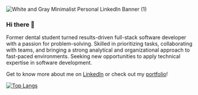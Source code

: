 ![White and Gray Minimalist Personal LinkedIn Banner (1)](https://user-images.githubusercontent.com/48068226/234437624-20450cdc-6370-43a7-a199-62e73f0aa02a.png)
### Hi there 👋

Former dental student turned results-driven full-stack software developer with a passion for problem-solving. Skilled in prioritizing tasks, collaborating with teams, and bringing a strong analytical and organizational approach to fast-paced environments. Seeking new opportunities to apply technical expertise in software development.

Get to know more about me on [LinkedIn](https://www.linkedin.com/in/alannhans/) or check out my [portfolio](https://www.alannhvn.com/)!

[![Top Langs](https://github-readme-stats.vercel.app/api/top-langs/?username=nhvn&layout=compact&theme=radical)](https://github.com/anuraghazra/github-readme-stats)




<!--
**nhvn/nhvn** is a ✨ _special_ ✨ repository because its `README.md` (this file) appears on your GitHub profile.

Here are some ideas to get you started:

- 🔭 I’m currently working on ...
- 🌱 I’m currently learning ...
- 👯 I’m looking to collaborate on ...
- 🤔 I’m looking for help with ...
- 💬 Ask me about ...
- 📫 How to reach me: ...
- 😄 Pronouns: ...
- ⚡ Fun fact: ...
-->
